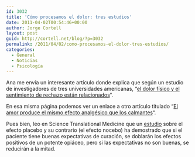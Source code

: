 ```yaml
---
id: 3032
title: 'Cómo procesamos el dolor: tres estudios'
date: 2011-04-02T00:54:46+00:00
author: Jorge Cortell
layout: post
guid: http://cortell.net/blog/?p=3032
permalink: /2011/04/02/como-procesamos-el-dolor-tres-estudios/
categories:
  - General
  - Noticias
  - Psicología
---
```

Ana me envía un interesante artículo donde explica que según un estudio de investigadores de tres universidades americanas, &#8220;[el dolor físico y el sentimiento de rechazo están relacionados](http://www.tendencias21.net/El-dolor-fisico-y-el-sentimiento-de-rechazo-estan-relacionados_a6145.html)&#8220;.
  
En esa misma página podemos ver un enlace a otro artículo titulado &#8220;[El amor produce el mismo efecto analgésico que los calmantes](http://www.tendencias21.net/El-amor-produce-el-mismo-efecto-analgesico-que-los-calmantes_a4958.html)&#8220;.
  
Pues bien, leo en Science Translational Medicine que un [estudio](http://stm.sciencemag.org/content/1/3/3ec11.summary) sobre el efecto placebo y su contrario (el efecto nocebo) ha demostrado que si el paciente tiene buenas expectativas de curación, se doblarán los efectos positivos de un potente opiáceo, pero si las expectativas no son buenas, se reducirán a la mitad.